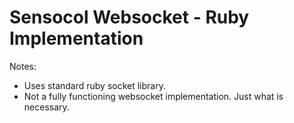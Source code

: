 Sensocol Websocket - Ruby Implementation
========================================

Notes:
* Uses standard ruby socket library.
* Not a fully functioning websocket implementation. Just what is necessary.

